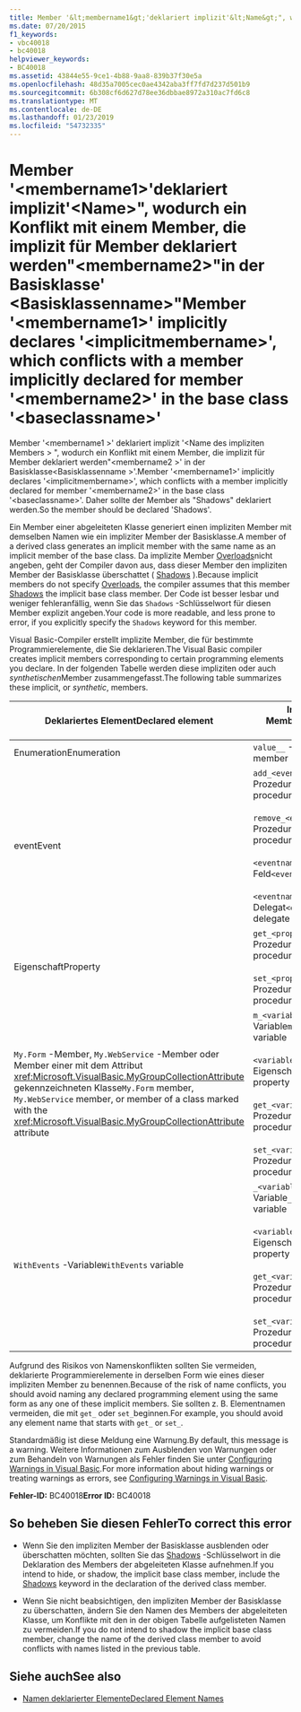 ```yaml
---
title: Member '&lt;membername1&gt;'deklariert implizit'&lt;Name&gt;", wodurch ein Konflikt mit einem Member, die implizit für Member deklariert werden"&lt;membername2&gt;"in der Basisklasse' &lt;Basisklassenname&gt;"
ms.date: 07/20/2015
f1_keywords:
- vbc40018
- bc40018
helpviewer_keywords:
- BC40018
ms.assetid: 43844e55-9ce1-4b88-9aa8-839b37f30e5a
ms.openlocfilehash: 48d35a7005cec0ae4342aba3ff7fd7d237d501b9
ms.sourcegitcommit: 6b308cf6d627d78ee36dbbae8972a310ac7fd6c8
ms.translationtype: MT
ms.contentlocale: de-DE
ms.lasthandoff: 01/23/2019
ms.locfileid: "54732335"
---
```

# <a name="member-ltmembername1gt-implicitly-declares-ltimplicitmembernamegt-which-conflicts-with-a-member-implicitly-declared-for-member-ltmembername2gt-in-the-base-class-ltbaseclassnamegt"></a><span data-ttu-id="11ae5-102">Member '&lt;membername1&gt;'deklariert implizit'&lt;Name&gt;", wodurch ein Konflikt mit einem Member, die implizit für Member deklariert werden"&lt;membername2&gt;"in der Basisklasse' &lt;Basisklassenname&gt;"</span><span class="sxs-lookup"><span data-stu-id="11ae5-102">Member '&lt;membername1&gt;' implicitly declares '&lt;implicitmembername&gt;', which conflicts with a member implicitly declared for member '&lt;membername2&gt;' in the base class '&lt;baseclassname&gt;'</span></span>
<span data-ttu-id="11ae5-103">Member '\<membername1 >' deklariert implizit '\<Name des impliziten Members > ", wodurch ein Konflikt mit einem Member, die implizit für Member deklariert werden"\<membername2 >' in der Basisklasse\<Basisklassenname >'.</span><span class="sxs-lookup"><span data-stu-id="11ae5-103">Member '\<membername1>' implicitly declares '\<implicitmembername>', which conflicts with a member implicitly declared for member '\<membername2>' in the base class '\<baseclassname>'.</span></span> <span data-ttu-id="11ae5-104">Daher sollte der Member als "Shadows" deklariert werden.</span><span class="sxs-lookup"><span data-stu-id="11ae5-104">So the member should be declared 'Shadows'.</span></span>  
  
 <span data-ttu-id="11ae5-105">Ein Member einer abgeleiteten Klasse generiert einen impliziten Member mit demselben Namen wie ein impliziter Member der Basisklasse.</span><span class="sxs-lookup"><span data-stu-id="11ae5-105">A member of a derived class generates an implicit member with the same name as an implicit member of the base class.</span></span> <span data-ttu-id="11ae5-106">Da implizite Member [Overloads](../../visual-basic/language-reference/modifiers/overloads.md)nicht angeben, geht der Compiler davon aus, dass dieser Member den impliziten Member der Basisklasse überschattet ( [Shadows](../../visual-basic/language-reference/modifiers/shadows.md) ).</span><span class="sxs-lookup"><span data-stu-id="11ae5-106">Because implicit members do not specify [Overloads](../../visual-basic/language-reference/modifiers/overloads.md), the compiler assumes that this member [Shadows](../../visual-basic/language-reference/modifiers/shadows.md) the implicit base class member.</span></span> <span data-ttu-id="11ae5-107">Der Code ist besser lesbar und weniger fehleranfällig, wenn Sie das `Shadows` -Schlüsselwort für diesen Member explizit angeben.</span><span class="sxs-lookup"><span data-stu-id="11ae5-107">Your code is more readable, and less prone to error, if you explicitly specify the `Shadows` keyword for this member.</span></span>  
  
 <span data-ttu-id="11ae5-108">Visual Basic-Compiler erstellt implizite Member, die für bestimmte Programmierelemente, die Sie deklarieren.</span><span class="sxs-lookup"><span data-stu-id="11ae5-108">The Visual Basic compiler creates implicit members corresponding to certain programming elements you declare.</span></span> <span data-ttu-id="11ae5-109">In der folgenden Tabelle werden diese impliziten oder auch *synthetischen*Member zusammengefasst.</span><span class="sxs-lookup"><span data-stu-id="11ae5-109">The following table summarizes these implicit, or *synthetic*, members.</span></span>  
  
|<span data-ttu-id="11ae5-110">Deklariertes Element</span><span class="sxs-lookup"><span data-stu-id="11ae5-110">Declared element</span></span>|<span data-ttu-id="11ae5-111">Implizit erstellte Member</span><span class="sxs-lookup"><span data-stu-id="11ae5-111">Implicitly created members</span></span>|  
|----------------------|--------------------------------|  
|<span data-ttu-id="11ae5-112">Enumeration</span><span class="sxs-lookup"><span data-stu-id="11ae5-112">Enumeration</span></span>|<span data-ttu-id="11ae5-113">`value__` -Member</span><span class="sxs-lookup"><span data-stu-id="11ae5-113">`value__` member</span></span>|  
|<span data-ttu-id="11ae5-114">event</span><span class="sxs-lookup"><span data-stu-id="11ae5-114">Event</span></span>|<span data-ttu-id="11ae5-115">`add_<eventname>` -Prozedur</span><span class="sxs-lookup"><span data-stu-id="11ae5-115">`add_<eventname>` procedure</span></span><br /><br /> <span data-ttu-id="11ae5-116">`remove_<eventname>` -Prozedur</span><span class="sxs-lookup"><span data-stu-id="11ae5-116">`remove_<eventname>` procedure</span></span><br /><br /> <span data-ttu-id="11ae5-117">`<eventname>Event` -Feld</span><span class="sxs-lookup"><span data-stu-id="11ae5-117">`<eventname>Event` field</span></span><br /><br /> <span data-ttu-id="11ae5-118">`<eventname>EventHandler` -Delegat</span><span class="sxs-lookup"><span data-stu-id="11ae5-118">`<eventname>EventHandler` delegate</span></span>|  
|<span data-ttu-id="11ae5-119">Eigenschaft</span><span class="sxs-lookup"><span data-stu-id="11ae5-119">Property</span></span>|<span data-ttu-id="11ae5-120">`get_<propertyname>` -Prozedur</span><span class="sxs-lookup"><span data-stu-id="11ae5-120">`get_<propertyname>` procedure</span></span><br /><br /> <span data-ttu-id="11ae5-121">`set_<propertyname>` -Prozedur</span><span class="sxs-lookup"><span data-stu-id="11ae5-121">`set_<propertyname>` procedure</span></span>|  
|<span data-ttu-id="11ae5-122">`My.Form` -Member, `My.WebService` -Member oder Member einer mit dem Attribut <xref:Microsoft.VisualBasic.MyGroupCollectionAttribute> gekennzeichneten Klasse</span><span class="sxs-lookup"><span data-stu-id="11ae5-122">`My.Form` member, `My.WebService` member, or member of a class marked with the <xref:Microsoft.VisualBasic.MyGroupCollectionAttribute> attribute</span></span>|<span data-ttu-id="11ae5-123">`m_<variablename>` `Static` -Variable</span><span class="sxs-lookup"><span data-stu-id="11ae5-123">`m_<variablename>` `Static` variable</span></span><br /><br /> <span data-ttu-id="11ae5-124">`<variablename>` -Eigenschaft</span><span class="sxs-lookup"><span data-stu-id="11ae5-124">`<variablename>` property</span></span><br /><br /> <span data-ttu-id="11ae5-125">`get_<variablename>` -Prozedur</span><span class="sxs-lookup"><span data-stu-id="11ae5-125">`get_<variablename>` procedure</span></span><br /><br /> <span data-ttu-id="11ae5-126">`set_<variablename>` -Prozedur</span><span class="sxs-lookup"><span data-stu-id="11ae5-126">`set_<variablename>` procedure</span></span>|  
|<span data-ttu-id="11ae5-127">`WithEvents` -Variable</span><span class="sxs-lookup"><span data-stu-id="11ae5-127">`WithEvents` variable</span></span>|<span data-ttu-id="11ae5-128">`_<variablename>` -Variable</span><span class="sxs-lookup"><span data-stu-id="11ae5-128">`_<variablename>` variable</span></span><br /><br /> <span data-ttu-id="11ae5-129">`<variablename>` -Eigenschaft</span><span class="sxs-lookup"><span data-stu-id="11ae5-129">`<variablename>` property</span></span><br /><br /> <span data-ttu-id="11ae5-130">`get_<variablename>` -Prozedur</span><span class="sxs-lookup"><span data-stu-id="11ae5-130">`get_<variablename>` procedure</span></span><br /><br /> <span data-ttu-id="11ae5-131">`set_<variablename>` -Prozedur</span><span class="sxs-lookup"><span data-stu-id="11ae5-131">`set_<variablename>` procedure</span></span>|  
  
 <span data-ttu-id="11ae5-132">Aufgrund des Risikos von Namenskonflikten sollten Sie vermeiden, deklarierte Programmierelemente in derselben Form wie eines dieser impliziten Member zu benennen.</span><span class="sxs-lookup"><span data-stu-id="11ae5-132">Because of the risk of name conflicts, you should avoid naming any declared programming element using the same form as any one of these implicit members.</span></span> <span data-ttu-id="11ae5-133">Sie sollten z. B. Elementnamen vermeiden, die mit `get_` oder `set_`beginnen.</span><span class="sxs-lookup"><span data-stu-id="11ae5-133">For example, you should avoid any element name that starts with `get_` or `set_`.</span></span>  
  
 <span data-ttu-id="11ae5-134">Standardmäßig ist diese Meldung eine Warnung.</span><span class="sxs-lookup"><span data-stu-id="11ae5-134">By default, this message is a warning.</span></span> <span data-ttu-id="11ae5-135">Weitere Informationen zum Ausblenden von Warnungen oder zum Behandeln von Warnungen als Fehler finden Sie unter [Configuring Warnings in Visual Basic](/visualstudio/ide/configuring-warnings-in-visual-basic).</span><span class="sxs-lookup"><span data-stu-id="11ae5-135">For more information about hiding warnings or treating warnings as errors, see [Configuring Warnings in Visual Basic](/visualstudio/ide/configuring-warnings-in-visual-basic).</span></span>  
  
 <span data-ttu-id="11ae5-136">**Fehler-ID:** BC40018</span><span class="sxs-lookup"><span data-stu-id="11ae5-136">**Error ID:** BC40018</span></span>  
  
## <a name="to-correct-this-error"></a><span data-ttu-id="11ae5-137">So beheben Sie diesen Fehler</span><span class="sxs-lookup"><span data-stu-id="11ae5-137">To correct this error</span></span>  
  
-   <span data-ttu-id="11ae5-138">Wenn Sie den impliziten Member der Basisklasse ausblenden oder überschatten möchten, sollten Sie das [Shadows](../../visual-basic/language-reference/modifiers/shadows.md) -Schlüsselwort in die Deklaration des Members der abgeleiteten Klasse aufnehmen.</span><span class="sxs-lookup"><span data-stu-id="11ae5-138">If you intend to hide, or shadow, the implicit base class member, include the [Shadows](../../visual-basic/language-reference/modifiers/shadows.md) keyword in the declaration of the derived class member.</span></span>  
  
-   <span data-ttu-id="11ae5-139">Wenn Sie nicht beabsichtigen, den impliziten Member der Basisklasse zu überschatten, ändern Sie den Namen des Members der abgeleiteten Klasse, um Konflikte mit den in der obigen Tabelle aufgelisteten Namen zu vermeiden.</span><span class="sxs-lookup"><span data-stu-id="11ae5-139">If you do not intend to shadow the implicit base class member, change the name of the derived class member to avoid conflicts with names listed in the previous table.</span></span>  
  
## <a name="see-also"></a><span data-ttu-id="11ae5-140">Siehe auch</span><span class="sxs-lookup"><span data-stu-id="11ae5-140">See also</span></span>
- [<span data-ttu-id="11ae5-141">Namen deklarierter Elemente</span><span class="sxs-lookup"><span data-stu-id="11ae5-141">Declared Element Names</span></span>](../../visual-basic/programming-guide/language-features/declared-elements/declared-element-names.md)
